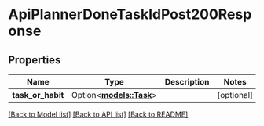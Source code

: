# ApiPlannerDoneTaskIdPost200Response

## Properties

Name | Type | Description | Notes
------------ | ------------- | ------------- | -------------
**task_or_habit** | Option<[**models::Task**](Task.md)> |  | [optional]

[[Back to Model list]](../README.md#documentation-for-models) [[Back to API list]](../README.md#documentation-for-api-endpoints) [[Back to README]](../README.md)



